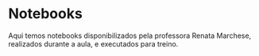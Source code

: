 # Notebooks

Aqui temos notebooks disponibilizados pela professora Renata Marchese, realizados durante a aula, e executados para treino.
